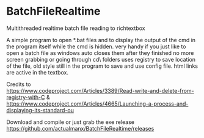 BatchFileRealtime
=================

Multithreaded realtime batch file reading to richtextbox

A simple program to open *.bat files and to display the output of the cmd in the program itself while the cmd is hidden.
very handy if you just like to open a batch file as windows auto closes them after they finished no more screen grabbing or going through cd\ folders
uses registry to save location of the file, old style still in the program to save and use config file.
html links are active in the textbox.

Credits to<br>
https://www.codeproject.com/Articles/3389/Read-write-and-delete-from-registry-with-C
&<br>
https://www.codeproject.com/Articles/4665/Launching-a-process-and-displaying-its-standard-ou

Download and compile or just grab the exe release
https://github.com/actualmanx/BatchFileRealtime/releases
